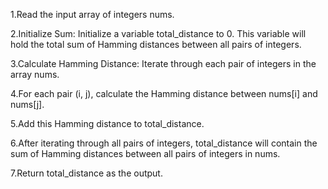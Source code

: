 1.Read the input array of integers nums.

2.Initialize Sum: Initialize a variable total_distance to 0. This variable will hold the total sum of Hamming distances between all pairs of integers.

3.Calculate Hamming Distance: Iterate through each pair of integers in the array nums.

4.For each pair (i, j), calculate the Hamming distance between nums[i] and nums[j].

5.Add this Hamming distance to total_distance.

6.After iterating through all pairs of integers, total_distance will contain the sum of Hamming distances between all pairs of integers in nums.

7.Return total_distance as the output.
